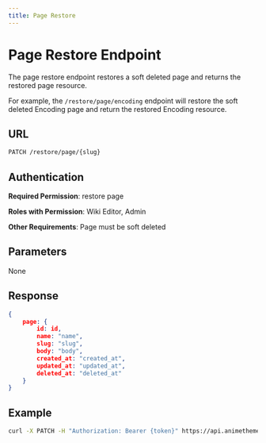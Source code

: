 ```yaml
---
title: Page Restore
---
```


# Page Restore Endpoint

The page restore endpoint restores a soft deleted page and returns the restored page resource.

For example, the `/restore/page/encoding` endpoint will restore the soft deleted Encoding page and return the restored Encoding resource.

## URL

```sh
PATCH /restore/page/{slug}
```

## Authentication

**Required Permission**: restore page

**Roles with Permission**: Wiki Editor, Admin

**Other Requirements**: Page must be soft deleted

## Parameters

None

## Response

```json
{
    page: {
        id: id,
        name: "name",
        slug: "slug",
        body: "body",
        created_at: "created_at",
        updated_at: "updated_at",
        deleted_at: "deleted_at"
    }
}
```

## Example

```bash
curl -X PATCH -H "Authorization: Bearer {token}" https://api.animethemes.moe/restore/page/encoding
```
